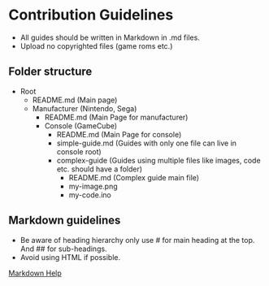 # Contribution Guidelines

- All guides should be written in Markdown in .md files.
- Upload no copyrighted files (game roms etc.)

## Folder structure
- Root
  - README.md (Main page) 
  - Manufacturer (Nintendo, Sega)
    - README.md (Main Page for manufacturer) 
    - Console (GameCube)
      - README.md (Main Page for console)
      - simple-guide.md (Guides with only one file can live in console root)
      - complex-guide (Guides using multiple files like images, code etc. should have a folder)
        - README.md (Complex guide main file)
        - my-image.png
        - my-code.ino

## Markdown guidelines
- Be aware of heading hierarchy only use # for main heading at the top. And ## for sub-headings.
- Avoid using HTML if possible.

[Markdown Help](https://guides.github.com/features/mastering-markdown/)
